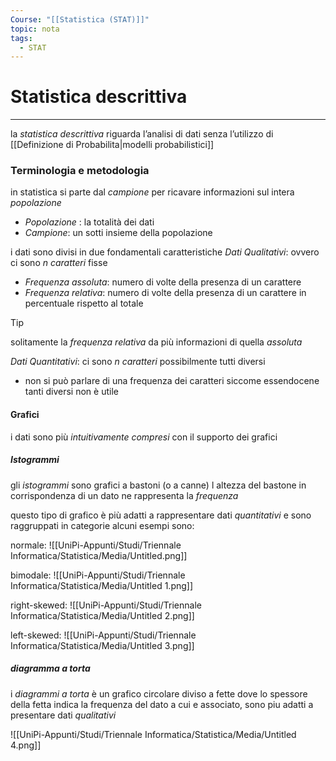 ```yaml
---
Course: "[[Statistica (STAT)]]"
topic: nota
tags:
  - STAT
---
```

# Statistica descrittiva
---
la _statistica descrittiva_ riguarda l’analisi di dati senza l’utilizzo di [[Definizione di Probabilita|modelli probabilistici]]


### Terminologia e metodologia
in statistica si parte dal _campione_ per ricavare informazioni sul intera _popolazione_
- _Popolazione_ : la totalità dei dati
- _Campione_: un sotti insieme della popolazione

i dati sono divisi in due fondamentali caratteristiche 
_Dati Qualitativi_: ovvero ci sono $n$ _caratteri_ fisse
- _Frequenza  assoluta_: numero di volte della presenza di un carattere
- _Frequenza  relativa_: numero di volte della presenza di un carattere in percentuale rispetto al totale
>[!tip] 
>solitamente la _frequenza relativa_ da più informazioni di quella _assoluta_
	
_Dati Quantitativi_: ci sono  $n$ _caratteri_ possibilmente tutti diversi
- non si può parlare di una frequenza dei caratteri siccome essendocene tanti diversi non è utile

#### Grafici
i dati sono più _intuitivamente compresi_ con il supporto dei grafici 

##### Istogrammi
gli _istogrammi_  sono grafici a bastoni (o a canne) l altezza del bastone in corrispondenza di un dato ne rappresenta la _frequenza_

questo tipo di grafico è  più adatti a rappresentare dati _quantitativi_ e sono raggruppati in categorie alcuni esempi sono:

normale:
	![[UniPi-Appunti/Studi/Triennale Informatica/Statistica/Media/Untitled.png]]

bimodale:
	![[UniPi-Appunti/Studi/Triennale Informatica/Statistica/Media/Untitled 1.png]]

right-skewed:
	![[UniPi-Appunti/Studi/Triennale Informatica/Statistica/Media/Untitled 2.png]]

left-skewed:
	![[UniPi-Appunti/Studi/Triennale Informatica/Statistica/Media/Untitled 3.png]]

##### diagramma a torta
i _diagrammi a torta_ è un grafico circolare diviso a fette dove lo spessore della fetta  indica la frequenza del dato a cui e associato, sono piu adatti a presentare dati _qualitativi_

![[UniPi-Appunti/Studi/Triennale Informatica/Statistica/Media/Untitled 4.png]]

